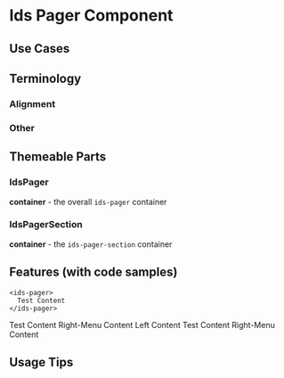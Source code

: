 # Ids Pager Component


## Use Cases

## Terminology

### Alignment

### Other

## Themeable Parts

### IdsPager
**container** - the overall `ids-pager` container

### IdsPagerSection
**container** - the `ids-pager-section` container

## Features (with code samples)
```
<ids-pager>
  Test Content
</ids-pager>
```

<ids-pager>
  <ids-pager-section>Test Content</ids-pager-section>
  <ids-pager-section>Right-Menu Content</ids-pager-section>
</ids-pager>

<ids-pager>
  <ids-pager-section>Left Content</ids-pager-section>
  <ids-pager-section>Test Content</ids-pager-section>
  <ids-pager-section>Right-Menu Content</ids-pager-section>
</ids-pager>

## Usage Tips
